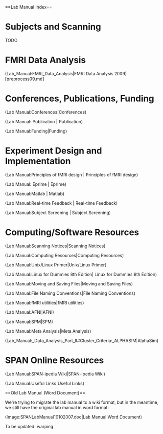 ==Lab Manual Index==


# Subjects and Scanning
TODO

# FMRI Data Analysis

(Lab_Manual:FMRI_Data_Analysis|FMRI Data Analysis 2009)[preprocess09.md]

# Conferences, Publications, Funding

(Lab Manual:Conferences|Conferences)

(Lab Manual: Publication | Publication)

(Lab Manual:Funding|Funding)

# Experiment Design and Implementation

(Lab Manual:Principles of fMRI design | Principles of fMRI design)

(Lab Manual: Eprime | Eprime)

(Lab Manual:Matlab | Matlab)

(Lab Manual:Real-time Feedback | Real-time Feedback)

(Lab Manual:Subject Screening | Subject Screening)

# Computing/Software Resources 

(Lab Manual:Scanning Notices|Scanning Notices)

(Lab Manual:Computing Resources|Computing Resources)

(Lab Manual:Unix/Linux Primer|Unix/Linux Primer)

(Lab Manual:Linux for Dummies 8th Edition| Linux for Dummies 8th Edition)

(Lab Manual:Moving and Saving Files|Moving and Saving Files)

(Lab Manual:File Naming Conventions|File Naming Conventions)

(Lab Manual:fMRI utilities|fMRI utilities)

(Lab Manual:AFNI|AFNI)

(Lab Manual:SPM|SPM)

(Lab Manual:Meta Analysis|Meta Analysis)

(Lab_Manual:_Data_Analysis_Part_II#Cluster_Criteria:_ALPHASIM|AlphaSim)

# SPAN Online Resources

(Lab Manual:SPAN-ipedia Wiki|SPAN-ipedia Wiki)

(Lab Manual:Useful Links|Useful Links)

==Old Lab Manual (Word Document)==

We're trying to migrate the lab manual to a wiki format, but in the meantime, we still have the original lab manual in word format:

(Image:SPANLabManual10102007.doc|Lab Manual Word Document)

To be updated: warping
